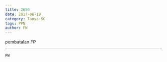 ```yaml
---
title: 2650
date: 2017-06-19
category: Tanya-SC
tags: PPN
author: FW
---
```


pembatalan FP

---



`FW`
